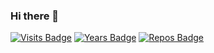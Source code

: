 ### Hi there 👋

[![Visits Badge](https://badges.pufler.dev/visits/ziti/ziti)](https://badges.pufler.dev)
[![Years Badge](https://badges.pufler.dev/years/ziti)](https://badges.pufler.dev)
[![Repos Badge](https://badges.pufler.dev/repos/ziti)](https://badges.pufler.dev)
